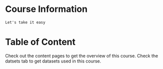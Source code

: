 # Course Information

```{note}
Let's take it easy
```

# Table of Content
Check out the content pages to get the overview of this course. Check the datsets tab to get datasets used in this course.

```{tableofcontents}
```
